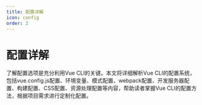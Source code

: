 ```yaml
---
title: 配置详解
icon: config
order: 2
---
```


# 配置详解

了解配置选项是充分利用Vue CLI的关键。本文将详细解析Vue CLI的配置系统，包括vue.config.js配置、环境变量、模式配置、webpack配置、开发服务器配置、构建配置、CSS配置、资源处理配置等内容，帮助读者掌握Vue CLI的配置方法，根据项目需求进行定制化配置。
